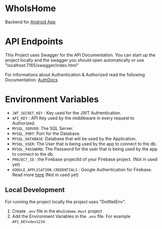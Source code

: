 # WhoIsHome
Backend for [Android App](https://github.com/Darki002/WhoIsHome.Android)

# API Endpoints

This Project uses Swagger for the API Documentation. You can start up the project locally 
and the swagger you should open automatically or use "localhost:7165/swagger/index.html"

For informations about Authentication & Authorized read the following Documentation: [AuthDocs](./Docs/Auth.md)

# Environment Variables

- `JWT_SECRET_KEY` : Key used for the JWT Authentication.
- `API_KEY` : API Key used by the middleware in every request to Authorized.
- `MYSQL_SERVER`: The SQL Server.
- `MYSQL_PORT`: Port for the Database.
- `MYSQL_DATABASE`: Database that will be used by the Application.
- `MYSQL_USER`: The User that is being used by the app to connect to the db.
- `MYSQL_PASSWORD`: The Password for the user that is being used by the app to connect to the db.
- `PROJECT_ID` : the Firebase projectId of your Firebase project. (Not in used yet)
- `GOOGLE_APPLICATION_CREDENTIALS` : Google Authentication for Firebase. Read more [here](https://cloud.google.com/docs/authentication/provide-credentials-adc#wlif-key) (Not in used yet)

## Local Development

For running the project locally the project uses "DotNetEnv".

1. Create `.env` file in the `WhoIsHome.Host` project
2. Add the Environment Variables in the `.env` file. For example `API_KEY=dev1234`
